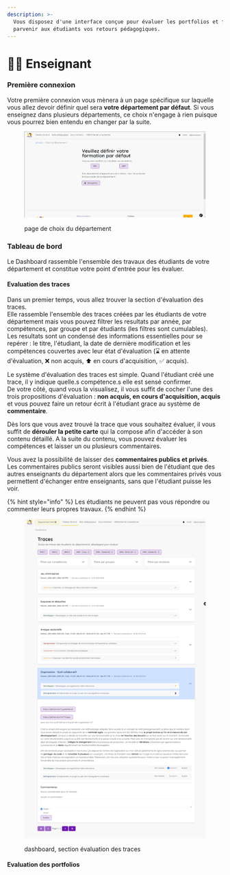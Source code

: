 ```yaml
---
description: >-
  Vous disposez d'une interface conçue pour évaluer les portfolios et faire
  parvenir aux étudiants vos retours pédagogiques.
---
```


# 🧑🏫 Enseignant

### Première connexion

Votre première connexion vous mènera à un page spécifique sur laquelle vous allez devoir définir quel sera **votre département par défaut**. Si vous enseignez dans plusieurs départements, ce choix n'engage à rien puisque vous pourrez bien entendu en changer par la suite.

<figure><img src="../.gitbook/assets/choix_dept.png" alt=""><figcaption><p>page de choix du département</p></figcaption></figure>

### Tableau de bord

Le Dashboard rassemble l'ensemble des travaux des étudiants de votre département et constitue votre point d'entrée pour les évaluer.

#### Evaluation des traces

Dans un premier temps, vous allez trouver la section d'évaluation des traces. \
Elle rassemble l'ensemble des traces créées par les étudiants de votre département mais vous pouvez filtrer les resultats par année, par compétences, par groupe et par étudiants (les filtres sont cumulables). \
Les resultats sont un condensé des informations essentielles pour se repérer : le titre, l'étudiant, la date de dernière modification et les compétences couvertes avec leur état d'évaluation (⌛ en attente d'évaluation, ❌ non acquis, ⬆ en cours d'acquisition, ✅ acquis).

Le système d'évaluation des traces est simple. Quand l'étudiant créé une trace, il y indique quelle.s compétence.s elle est sensé confirmer. \
De votre côté, quand vous la visualisez, il vous suffit de cocher l'une des trois propositions d'évaluation : **non acquis, en cours d'acquisition, acquis** et vous pouvez faire un retour écrit à l'étudiant grace au système de **commentaire**.

Dès lors que vous avez trouvé la trace que vous souhaitez évaluer, il vous suffit de **dérouler la petite carte** qui la compose afin d'accéder à son contenu détaillé. A la suite du contenu, vous pouvez évaluer les compétences et laisser un ou plusieurs commentaires.

Vous avez la possibilité de laisser des **commentaires publics et privés**.\
Les commentaires publics seront visibles aussi bien de l'étudiant que des autres enseignants du département alors que les commentaires privés vous permettent d'échanger entre enseignants, sans que l'étudiant puisse les voir.

{% hint style="info" %}
Les étudiants ne peuvent pas vous répondre ou commenter leurs propres travaux.
{% endhint %}

<figure><img src="../.gitbook/assets/eval_trace.png" alt=""><figcaption><p>dashboard, section évaluation des traces</p></figcaption></figure>

#### Evaluation des portfolios

